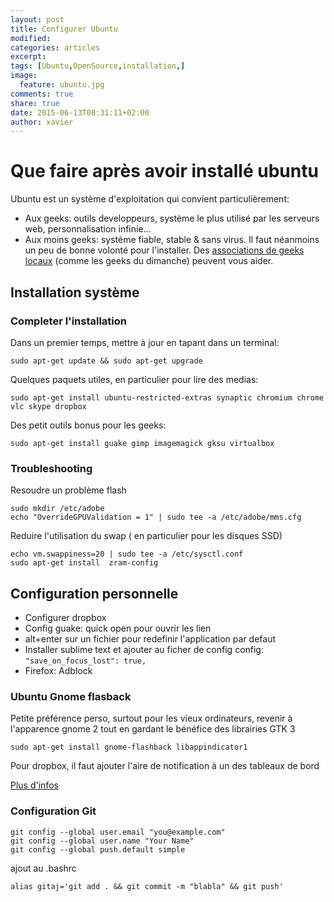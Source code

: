 ```yaml
---
layout: post
title: Configurer Ubuntu
modified:
categories: articles
excerpt:
tags: [Ubuntu,OpenSource,installation,]
image: 
  feature: ubuntu.jpg
comments: true
share: true
date: 2015-06-13T08:31:11+02:00
author: xavier
---
```

# Que faire après avoir installé ubuntu

Ubuntu est un système d'exploitation qui convient particulièrement:

* Aux geeks: outils developpeurs, système le plus utilisé par les serveurs web, personnalisation infinie...
* Aux moins geeks: système fiable, stable & sans virus. Il faut néanmoins un peu de bonne volonté pour l'installer. Des [associations de geeks locaux](https://aful.org/gul) (comme les geeks du dimanche) peuvent vous aider.

## Installation système

###  Completer l'installation

Dans un premier temps, mettre à jour en tapant dans un terminal:

    sudo apt-get update && sudo apt-get upgrade

Quelques paquets utiles, en particulier pour lire des medias:

    sudo apt-get install ubuntu-restricted-extras synaptic chromium chrome vlc skype dropbox

Des petit outils bonus pour les geeks:

    sudo apt-get install guake gimp imagemagick gksu virtualbox

### Troubleshooting

Resoudre un problème flash

    sudo mkdir /etc/adobe
    echo "OverrideGPUValidation = 1" | sudo tee -a /etc/adobe/mms.cfg

Reduire l'utilisation du swap ( en particulier pour les disques SSD)

	echo vm.swappiness=20 | sudo tee -a /etc/sysctl.conf
	sudo apt-get install  zram-config 

## Configuration personnelle

* Configurer dropbox
* Config guake: quick open pour ouvrir les lien
* alt+enter sur un fichier pour redefinir l'application par defaut
* Installer sublime text et ajouter au ficher de config config: `"save_on_focus_lost": true,`
* Firefox: Adblock

### Ubuntu Gnome flasback

Petite préférence perso, surtout pour les vieux ordinateurs, revenir à l'apparence gnome 2 tout en gardant le bénéfice des librairies GTK 3

	sudo apt-get install gnome-flashback libappindicator1

Pour dropbox, il faut ajouter l'aire de notification à un des tableaux de bord

[Plus d'infos](http://www.binarytides.com/install-gnome-flashback-ubuntu/)

### Configuration Git
    git config --global user.email "you@example.com"
    git config --global user.name "Your Name"
    git config --global push.default simple

ajout au .bashrc

    alias gitaj='git add . && git commit -m "blabla" && git push'





